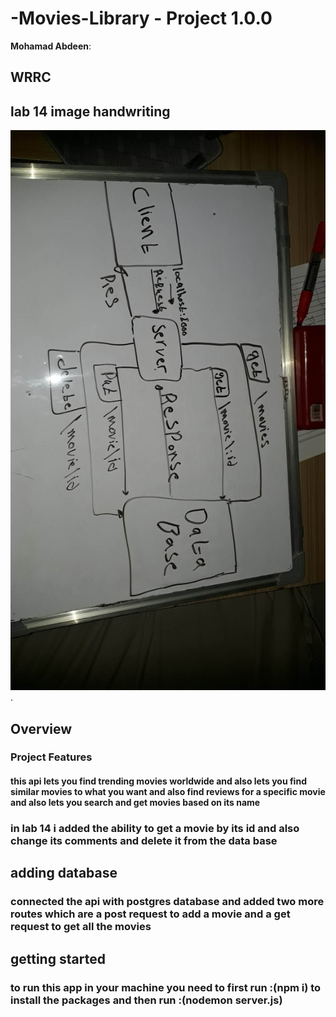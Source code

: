 
# -Movies-Library - Project 1.0.0

**Mohamad Abdeen**:

## WRRC

## lab 14 image handwriting

![WRRC](./assets/wrrclab14.jpg)
.

## Overview

### Project Features

#### this api lets you find trending movies worldwide and also lets you find similar movies to what you want and also find reviews for a specific movie and also lets you search and get movies based on its name

### in lab 14 i added the ability to get a movie by its id and also change its comments and delete it from the data base

## adding database

### connected the api with postgres database and added two more routes which are a post request to add a movie and a get request to get all the movies

## getting started

### to run this app in your machine you need to first run :(npm i) to install the packages and then run :(nodemon server.js)



